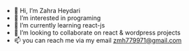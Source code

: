 - 👋 Hi, I’m Zahra Heydari
- 👀 I’m interested in programing
- 🌱 I’m currently learning react-js 
- 💞️ I’m looking to collaborate on react & wordpress projects
- 📫 you can reach me via my email zmh779971@gmail.com


<!---
zahraheydari77/zahraheydari77 is a ✨ special ✨ repository because its `README.md` (this file) appears on your GitHub profile.
You can click the Preview link to take a look at your changes.
--->
